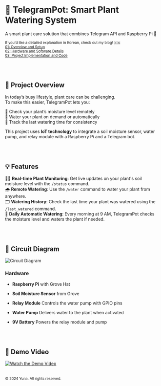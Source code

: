 <br> 

# 🌱 TelegramPot: Smart Plant Watering System
A smart plant care solution that combines Telegram API and Raspberry Pi 🌿  

<sub>If you'd like a detailed explanation in Korean, check out my blog! 🇰🇷</sub>  
<sub>[01: Overview and Setup](https://icecreamzoa.com/2024/47/)</sub>  
<sub>[02: Hardware and Software Details](https://icecreamzoa.com/2024/65/)</sub>  
<sub>[03: Project Implementation and Code](https://icecreamzoa.com/2024/82/)</sub>  

  <br><br>
## 🌟 Project Overview
In today’s busy lifestyle, plant care can be challenging.  
To make this easier, TelegramPot lets you:  
  
💬  Check your plant’s moisture level remotely  
🌊  Water your plant on demand or automatically  
📅  Track the last watering time for consistency  

This project uses **IoT technology** to integrate a soil moisture sensor, water pump, and relay module with a Raspberry Pi and a Telegram bot.

  <br><br>
## 💡 Features
🧑‍💻 **Real-time Plant Monitoring**: Get live updates on your plant's soil moisture level with the `/status` command.  
🌧️ **Remote Watering**: Use the `/water` command to water your plant from anywhere.  
🗂️ **Watering History**: Check the last time your plant was watered using the `/last_watered` command.  
🤖 **Daily Automatic Watering**: Every morning at 9 AM, TelegramPot checks the moisture level and waters the plant if needed.  

  <br><br>
## 📸 Circuit Diagram
![Circuit Diagram](https://icecreamzoa.com/wp-content/uploads/2024/07/image.png)  
<h3>Hardware</h3>

- **Raspberry Pi** with Grove Hat  
- **Soil Moisture Sensor** from Grove  
- **Relay Module** Controls the water pump with GPIO pins  
- **Water Pump** Delivers water to the plant when activated  
- **9V Battery** Powers the relay module and pump  

  <br><br>
## 🎥 Demo Video
[![Watch the Demo Video](https://img.youtube.com/vi/aDYlXivdQ04/0.jpg)](https://youtu.be/aDYlXivdQ04)  
<br><br>
<sub>© 2024 Yuna. All rights reserved.</sub>
<br><br>
